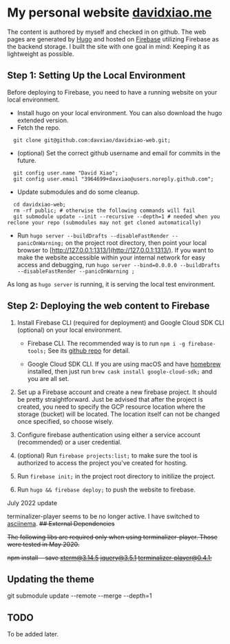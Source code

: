 # My personal website [davidxiao.me](http://davidxiao.me/)

The content is authored by myself and checked in on github. The web pages are generated by [Hugo](http://gohugo.io/) and hosted on [Firebase](https://firebase.google.com/) utilizing Firebase as the backend storage. I built the site with one goal in mind: Keeping it as lightweight as possible.

## Step 1: Setting Up the Local Environment

Before deploying to Firebase, you need to have a running website on your local environment.

- Install hugo on your local environment. You can also download the hugo extended version.
- Fetch the repo.
```
  git clone git@github.com:davxiao/davidxiao-web.git;
```
- (optional) Set the correct github username and email for commits in the future.
``` 
  git config user.name "David Xiao";
  git config user.email "3964699+davxiao@users.noreply.github.com";
```
- Update submodules and do some cleanup.
```
  cd davidxiao-web;
  rm -rf public; # otherwise the following commands will fail
  git submodule update --init --recursive --depth=1 # needed when you reclone your repo (submodules may not get cloned automatically)
```

- Run `hugo server --buildDrafts --disableFastRender --panicOnWarning;` on the project root directory, then point your local browser to [http://127.0.0.1:1313/](http://127.0.0.1:1313/). If you want to make the website accessible within your internal network for easy access and debugging, run `hugo server --bind=0.0.0.0 --buildDrafts --disableFastRender --panicOnWarning ;`

As long as `hugo server` is running, it is serving the local test environment.

## Step 2: Deploying the web content to Firebase

1. Install Firebase CLI (required for deployment) and Google Cloud SDK CLI (optional) on your local environment.

   - Firebase CLI. The recommended way is to run `npm i -g firebase-tools;` See its [github repo](https://github.com/firebase/firebase-tools) for detail.

   - Google Cloud SDK CLI. If you are using macOS and have [homebrew](https://brew.sh/) installed, then just run `brew cask install google-cloud-sdk;` and you are all set.

2. Set up a Firebase account and create a new firebase project. It should be pretty straightforward. Just be advised that after the project is created, you need to specify the GCP resource location where the storage (bucket) will be located. The location itself can not be changed once specified, so choose wisely.

3. Configure firebase authentication using either a service account (recommended) or a user credential.

4. (optional) Run `firebase projects:list;` to make sure the tool is authorized to access the project you've created for hosting.

5. Run `firebase init;` in the project root directory to initilize the project.

6. Run `hugo && firebase deploy;` to push the website to firebase.

July 2022 update

terminalizer-player seems to be no longer active. I have switched to [asciinema](https://asciinema.org/).
~~## External Dependencies~~

~~The following libs are required only when using terminalizer-player. Those were tested in May 2020.~~

~~npm install --save xterm@3.14.5 jquery@3.5.1 terminalizer-player@0.4.1;~~

## Updating the theme

git submodule update --remote --merge --depth=1

## TODO

To be added later.
